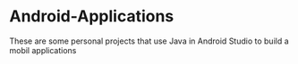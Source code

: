# Android-Applications
These are some personal projects that use Java in Android Studio to build a mobil applications
